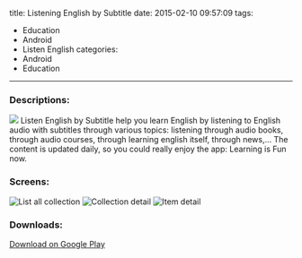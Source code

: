 title: Listening English by Subtitle
date: 2015-02-10 09:57:09
tags:
- Education
- Android
- Listen English
categories:
- Android
- Education
---
### Descriptions:
![][logo]
Listen English by Subtitle help you learn English by listening to English audio with subtitles through various topics: listening through audio books, through audio courses, through learning english itself, through news,... 
The content is updated daily, so you could really enjoy the app: Learning is Fun now.
<!-- more -->
### Screens:
![List all collection][img1]
![Collection detail][img2]
![Item detail][img3]

### Downloads:
[Download on Google Play](https://play.google.com/store/apps/details?id=vocaja.com.english.subtitle)

[logo]: https://lh5.ggpht.com/7k-IwbCkY-KV8NY0UXZlp1MRMX6sG2CjZ-jfwMMlzuxqDWNc9tEB4-1zW6WgZNhS96g=w300
[img1]: https://lh3.ggpht.com/nnyVY4Qj7KxbnOlYmvmpIOl1mVZ_KdjnuoRhfTSh0IDMrEUnNo0vjiVT94Y5ueB_bA=h900
[img2]: https://lh5.ggpht.com/5853AsfmjbCZA_JugLbb7GXLcHDOSoD3r2Tymj1LlInd8dmDb-lXOSna6WECzbvnXg=h900
[img3]: https://lh4.ggpht.com/7QEyYMVz8fPnq964Sc7LV1bbV_y0C-CgUD617wGTj2euI-T99lXx9f2ynUUxwnqQNtI=h900